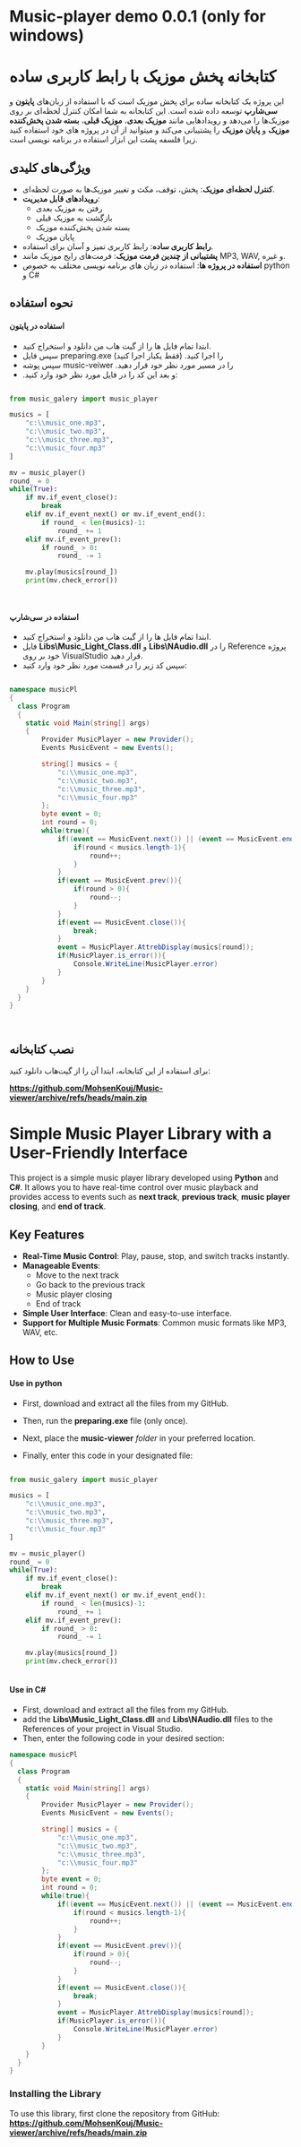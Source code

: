 # Music-player demo 0.0.1 (only for windows)
 
# کتابخانه پخش موزیک با رابط کاربری ساده  

این پروژه یک کتابخانه ساده برای پخش موزیک است که با استفاده از زبان‌های **پایتون** و **سی‌شارپ** توسعه داده شده است. این کتابخانه به شما امکان کنترل لحظه‌ای بر روی موزیک‌ها را می‌دهد و رویدادهایی مانند **موزیک بعدی**، **موزیک قبلی**، **بسته شدن پخش‌کننده موزیک** و **پایان موزیک** را پشتیبانی می‌کند و میتوانید از آن در پروژه های خود استفاده کنید زیرا فلسفه پشت این ابزار استفاده در برنامه نویسی است.

## ویژگی‌های کلیدی  

- **کنترل لحظه‌ای موزیک**: پخش، توقف، مکث و تغییر موزیک‌ها به صورت لحظه‌ای.  
- **رویدادهای قابل مدیریت**:  
  - رفتن به موزیک بعدی  
  - بازگشت به موزیک قبلی  
  - بسته شدن پخش‌کننده موزیک  
  - پایان موزیک  
- **رابط کاربری ساده**: رابط کاربری تمیز و آسان برای استفاده.  
- **پشتیبانی از چندین فرمت موزیک**: فرمت‌های رایج موزیک مانند MP3, WAV, و غیره.  
- **استفاده در پروژه ها**: استفاده در زبان های برنامه نویسی مختلف به خصوص python و C#

## نحوه استفاده 
#### استفاده در پایتون

- ابتدا تمام فایل ها را از گیت هاب من دانلود و استخراج کنید.
- سپس فایل preparing.exe را اجرا کنید. (فقط یکبار اجرا کنید)
- سپس پوشه music-veiwer .را در مسیر مورد نظر خود قرار دهید
- .و بعد این کد را در فایل مورد نظر خود وارد کنید:


```python

from music_galery import music_player

musics = [
    "c:\\music_one.mp3",
    "c:\\music_two.mp3",
    "c:\\music_three.mp3",
    "c:\\music_four.mp3"
]

mv = music_player()
round_ = 0
while(True):
    if mv.if_event_close():
        break
    elif mv.if_event_next() or mv.if_event_end():
        if round_ < len(musics)-1:
            round_ += 1
    elif mv.if_event_prev():
        if round_ > 0:
            round_ -= 1

    mv.play(musics[round_])
    print(mv.check_error())

    

```
#### استفاده در سی‌شارپ

- ابتدا تمام فایل ها را از گیت هاب من دانلود و استخراج کنید.
- فایل **Libs\\Music_Light_Class.dll** و **Libs\\NAudio.dll** را در Reference پروژه خود بر روی VisualStudio قرار دهید.
- سپس کد زیر را در قسمت مورد نظر خود وارد کنید:


```c#

namespace musicPl
{
  class Program
  {
    static void Main(string[] args)
    {
        Provider MusicPlayer = new Provider();
        Events MusicEvent = new Events();

        string[] musics = {
            "c:\\music_one.mp3",
            "c:\\music_two.mp3",
            "c:\\music_three.mp3",
            "c:\\music_four.mp3"
        };
        byte event = 0;
        int round = 0;
        while(true){
            if((event == MusicEvent.next()) || (event == MusicEvent.end())){
                if(round < musics.length-1){
                    round++;
                }
            }
            if(event == MusicEvent.prev()){
                if(round > 0){
                    round--;
                }
            }
            if(event == MusicEvent.close()){
                break;   
            }
            event = MusicPlayer.AttrebDisplay(musics[round]);
            if(MusicPlayer.is_error()){
                Console.WriteLine(MusicPlayer.error)
            }
        }
    }
  }
}




```


## نصب کتابخانه  

برای استفاده از این کتابخانه، ابتدا آن را از گیت‌هاب دانلود کنید:  

**https://github.com/MohsenKouj/Music-viewer/archive/refs/heads/main.zip**  
  
# Simple Music Player Library with a User-Friendly Interface  

This project is a simple music player library developed using **Python** and **C#**. It allows you to have real-time control over music playback and provides access to events such as **next track**, **previous track**, **music player closing**, and **end of track**.  

## Key Features  

- **Real-Time Music Control**: Play, pause, stop, and switch tracks instantly.  
- **Manageable Events**:  
  - Move to the next track  
  - Go back to the previous track  
  - Music player closing  
  - End of track  
- **Simple User Interface**: Clean and easy-to-use interface.  
- **Support for Multiple Music Formats**: Common music formats like MP3, WAV, etc.  

## How to Use  
#### Use in python

- First, download and extract all the files from my GitHub.
- Then, run the **preparing.exe** file (only once).

- Next, place the **music-viewer** *folder* in your preferred location.

- Finally, enter this code in your designated file:
```python

from music_galery import music_player

musics = [
    "c:\\music_one.mp3",
    "c:\\music_two.mp3",
    "c:\\music_three.mp3",
    "c:\\music_four.mp3"
]

mv = music_player()
round_ = 0
while(True):
    if mv.if_event_close():
        break
    elif mv.if_event_next() or mv.if_event_end():
        if round_ < len(musics)-1:
            round_ += 1
    elif mv.if_event_prev():
        if round_ > 0:
            round_ -= 1

    mv.play(musics[round_])
    print(mv.check_error())
    

```
#### Use in C#

- First, download and extract all the files from my GitHub.
- add the **Libs\\Music_Light_Class.dll** and **Libs\\NAudio.dll** files to the References of your project in Visual Studio.
- Then, enter the following code in your desired section:

```c#
namespace musicPl
{
  class Program
  {
    static void Main(string[] args)
    {
        Provider MusicPlayer = new Provider();
        Events MusicEvent = new Events();

        string[] musics = {
            "c:\\music_one.mp3",
            "c:\\music_two.mp3",
            "c:\\music_three.mp3",
            "c:\\music_four.mp3"
        };
        byte event = 0;
        int round = 0;
        while(true){
            if((event == MusicEvent.next()) || (event == MusicEvent.end())){
                if(round < musics.length-1){
                    round++;
                }
            }
            if(event == MusicEvent.prev()){
                if(round > 0){
                    round--;
                }
            }
            if(event == MusicEvent.close()){
                break;   
            }
            event = MusicPlayer.AttrebDisplay(musics[round]);
            if(MusicPlayer.is_error()){
                Console.WriteLine(MusicPlayer.error)
            }
        }
    }
  }
}

```

### Installing the Library  

To use this library, first clone the repository from GitHub:  
**https://github.com/MohsenKouj/Music-viewer/archive/refs/heads/main.zip**  